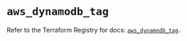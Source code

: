 # `aws_dynamodb_tag`

Refer to the Terraform Registry for docs: [`aws_dynamodb_tag`](https://registry.terraform.io/providers/hashicorp/aws/6.12.0/docs/resources/dynamodb_tag).

